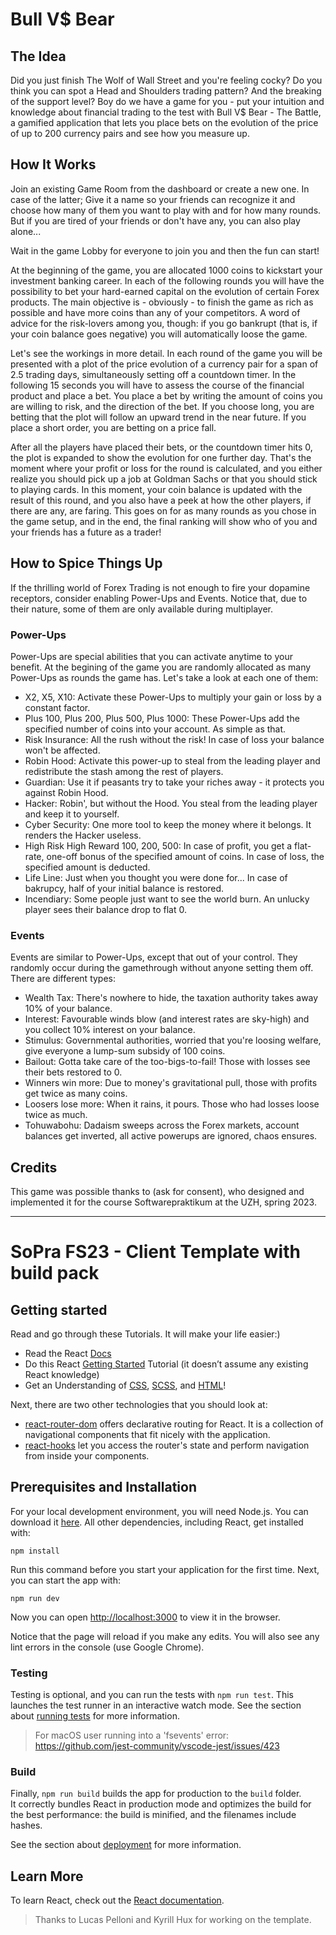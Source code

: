# Bull V$ Bear
## The Idea
Did you just finish The Wolf of Wall Street and you're feeling cocky? Do you think you can spot a Head and Shoulders trading pattern? And the breaking of the support level? Boy do we have a game for you - put your intuition and knowledge about financial trading to the test with Bull V$ Bear - The Battle, a gamified application that lets you place bets on the evolution of the price of up to 200 currency pairs and see how you measure up.

## How It Works
Join an existing Game Room from the dashboard or create a new one. In case of the latter; Give it a name so your friends can recognize it and choose how many of them you want to play with and for how many rounds. But if you are tired of your friends or don't have any, you can also play alone...

Wait in the game Lobby for everyone to join you and then the fun can start!

At the beginning of the game, you are allocated 1000 coins to kickstart your investment banking career. In each of the following rounds you will have the possibility to bet your hard-earned capital on the evolution of certain Forex products. The main objective is - obviously - to finish the game as rich as possible and have more coins than any of your competitors. A word of advice for the risk-lovers among you, though: if you go bankrupt (that is, if your coin balance goes negative) you will automatically loose the game.

Let's see the workings in more detail. In each round of the game you will be presented with a plot of the price evolution of a currency pair for a span of 2.5 trading days, simultaneously setting off a countdown timer. In the following 15 seconds you will have to assess the course of the financial product and place a bet. You place a bet by writing the amount of coins you are willing to risk, and the direction of the bet. If you choose long, you are betting that the plot will follow an upward trend in the near future. If you place a short order, you are betting on a price fall.

After all the players have placed their bets, or the countdown timer hits 0, the plot is expanded to show the evolution for one further day. That's the moment where your profit or loss for the round is calculated, and you either realize you should pick up a job at Goldman Sachs or that you should stick to playing cards.  In this moment, your coin balance is updated with the result of this round, and you also have a peek at how the other players, if there are any, are faring. This goes on for as many rounds as you chose in the game setup, and in the end, the final ranking will show who of you and your friends has a future as a trader!

## How to Spice Things Up
If the thrilling world of Forex Trading is not enough to fire your dopamine receptors, consider enabling Power-Ups and Events. Notice that, due to their nature, some of them are only available during multiplayer.

### Power-Ups
Power-Ups are special abilities that you can activate anytime to your benefit. At the begining of the game you are randomly allocated as many Power-Ups as rounds the game has. Let's take a look at each one of them:
- X2, X5, X10: Activate these Power-Ups to multiply your gain or loss by a constant factor.
- Plus 100, Plus 200, Plus 500, Plus 1000: These Power-Ups add the specified number of coins into your account. As simple as that.
- Risk Insurance: All the rush without the risk! In case of loss your balance won't be affected.
- Robin Hood: Activate this power-up to steal from the leading player and redistribute the stash among the rest of players.
- Guardian: Use it if peasants try to take your riches away - it protects you against Robin Hood.
- Hacker: Robin', but without the Hood. You steal from the leading player and keep it to yourself.
- Cyber Security: One more tool to keep the money where it belongs. It renders the Hacker useless.
- High Risk High Reward 100, 200, 500: In case of profit, you get a flat-rate, one-off bonus of the specified amount of coins. In case of loss, the specified amount is deducted.
- Life Line: Just when you thought you were done for... In case of bakrupcy, half of your initial balance is restored.
- Incendiary: Some people just want to see the world burn. An unlucky player sees their balance drop to flat 0.

### Events
Events are similar to Power-Ups, except that out of your control. They randomly occur during the gamethrough without anyone setting them off. There are different types:
- Wealth Tax: There's nowhere to hide, the taxation authority takes away 10% of your balance.
- Interest: Favourable winds blow (and interest rates are sky-high) and you collect 10% interest on your balance.
- Stimulus: Governmental authorities, worried that you're loosing welfare, give everyone a lump-sum subsidy of 100 coins.
- Bailout: Gotta take care of the too-bigs-to-fail! Those with losses see their bets restored to 0.
- Winners win more: Due to money's gravitational pull, those with profits get twice as many coins.
- Loosers lose more:  When it rains, it pours. Those who had losses loose twice as much.
- Tohuwabohu: Dadaism sweeps across the Forex markets, account balances get inverted, all active powerups are ignored, chaos ensures.


## Credits
This game was possible thanks to (ask for consent), who designed and implemented it for the course Softwarepraktikum at the UZH, spring 2023.

-----------------------------------

# SoPra FS23 - Client Template with build pack

## Getting started

Read and go through these Tutorials. It will make your life easier:)

- Read the React [Docs](https://reactjs.org/docs/getting-started.html)
- Do this React [Getting Started](https://reactjs.org/tutorial/tutorial.html) Tutorial (it doesn’t assume any existing React knowledge)
- Get an Understanding of [CSS](https://www.w3schools.com/Css/), [SCSS](https://sass-lang.com/documentation/syntax), and [HTML](https://www.w3schools.com/html/html_intro.asp)!

Next, there are two other technologies that you should look at:

* [react-router-dom](https://reacttraining.com/react-router/web/guides/quick-start) offers declarative routing for React. It is a collection of navigational components that fit nicely with the application. 
* [react-hooks](https://reactrouter.com/web/api/Hooks) let you access the router's state and perform navigation from inside your components.

## Prerequisites and Installation
For your local development environment, you will need Node.js. You can download it [here](https://nodejs.org). All other dependencies, including React, get installed with:

```npm install```

Run this command before you start your application for the first time. Next, you can start the app with:

```npm run dev```

Now you can open [http://localhost:3000](http://localhost:3000) to view it in the browser.

Notice that the page will reload if you make any edits. You will also see any lint errors in the console (use Google Chrome).

### Testing
Testing is optional, and you can run the tests with `npm run test`.
This launches the test runner in an interactive watch mode. See the section about [running tests](https://facebook.github.io/create-react-app/docs/running-tests) for more information.

> For macOS user running into a 'fsevents' error: https://github.com/jest-community/vscode-jest/issues/423

### Build
Finally, `npm run build` builds the app for production to the `build` folder.<br>
It correctly bundles React in production mode and optimizes the build for the best performance: the build is minified, and the filenames include hashes.<br>

See the section about [deployment](https://facebook.github.io/create-react-app/docs/deployment) for more information.

## Learn More

To learn React, check out the [React documentation](https://reactjs.org/).


> Thanks to Lucas Pelloni and Kyrill Hux for working on the template.
